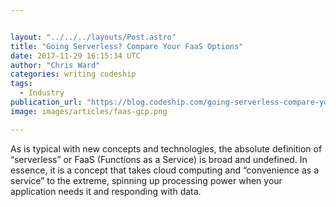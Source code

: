 ```yaml
---


layout: "../../../layouts/Post.astro"
title: "Going Serverless? Compare Your FaaS Options"
date: 2017-11-29 16:15:34 UTC
author: "Chris Ward"
categories: writing codeship
tags:
  - Industry
publication_url: "https://blog.codeship.com/going-serverless-compare-your-faas-options/"
image: images/articles/faas-gcp.png

---
```

As is typical with new concepts and technologies, the absolute definition of “serverless” or FaaS (Functions as a Service) is broad and undefined. In essence, it is a concept that takes cloud computing and “convenience as a service” to the extreme, spinning up processing power when your application needs it and responding with data.

